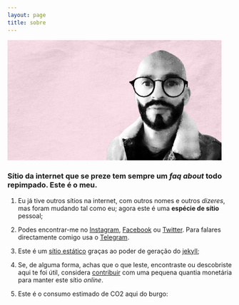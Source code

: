 ```yaml
---
layout: page
title: sobre
---
```


![](/media/p.jpg)


### Sítio da internet que se preze tem sempre um *faq about* todo repimpado. Este é o meu.

1. Eu já tive outros sítios na internet, com outros nomes e outros *dizeres*, mas foram mudando tal como eu; agora este é uma  **espécie de sítio** pessoal;

2. Podes encontrar-me no [Instagram](https://instagram.com/pcfmoniz), [Facebook](https://facebook.com/pcfmoniz) ou [Twitter](https://twitter.com/pcfmoniz). Para falares directamente comigo usa o [Telegram](https://t.me/pcfmoniz).

3. Este é um [sítio estático](https://en.wikipedia.org/wiki/Static_web_page) graças ao poder de geração do [jekyll](https://jekyllrb.com/);

4. Se, de alguma forma, achas que o que leste, encontraste ou descobriste aqui te foi útil, considera [contribuir](/contribuir) com uma pequena quantia monetária para manter este sítio _online_.

5. Este é o consumo estimado de CO2 aqui do burgo:

<div id="wcb" class="carbonbadge"></div>
<script src="https://unpkg.com/website-carbon-badges@1.1.3/b.min.js" defer></script>
